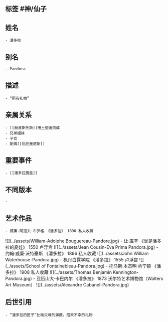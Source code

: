## 标签  #神/仙子
## 姓名
	- 潘多拉
## 别名
	- Pandora
## 描述
	- “所有礼物”
## 亲属关系
	- [[赫淮斯托斯]]用土塑造而成
	- 兄弟姐妹
	- 子女
	- 配偶[[厄庇墨透斯]]
## 重要事件
	- [[潘多拉魔盒]]
## 不同版本
	-
## 艺术作品
	- 威廉-阿道夫·布罗格 《潘多拉》 1890 私人收藏
 ![](../assets/William-Adolphe Bouguereau-Pandore.jpg)
	- 让·库辛 《曾是潘多拉的夏娃》 1550 卢浮宫
 ![](../assets/Jean Cousin-Eva Prima Pandora.jpg)
	- 约翰·威廉·沃特豪斯 《潘多拉》 1896 私人收藏
 ![](../assets/John William Waterhouse-Pandora.jpg)
	- 枫丹白露学院 《潘多拉》 1555 卢浮宫
 ![](../assets/School of Fontainebleau-Pandora.jpg)
	- 托马斯·本杰明·肯宁顿 《潘多拉》 1908 私人收藏
 ![](../assets/Thomas Benjamin Kennington-Pandora.jpg)
	- 亚历山大·卡巴内尔 《潘多拉》 1873 沃尔特艺术博物馆（Walters Art Museum）
 ![](../assets/Alexandre Cabanel-Pandora.jpg)
## 后世引用
	- “潘多拉的匣子”比喻灾难的渊薮，招来不幸的礼物
